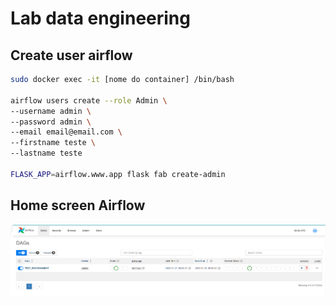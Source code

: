 # Lab data engineering



## Create user airflow
```bash
sudo docker exec -it [nome do container] /bin/bash

airflow users create --role Admin \
--username admin \
--password admin \
--email email@email.com \
--firstname teste \
--lastname teste

FLASK_APP=airflow.www.app flask fab create-admin
```

## Home screen Airflow 
![Alt text](docs/home-screen-airflow.PNG?raw=true "Arquitetura")
